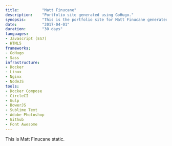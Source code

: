 ```yaml
---
title: 			"Matt Finucane"
description:	"Portfolio site generated using GoHugo."
synopsis:		"This is the portfolio site for Matt Finucane generated using the GoHugo static site generator."
date:			"2017-04-01"
duration:		"30 days"
languages: 		
- Javascript (ES7)
- HTML5
frameworks:
- GoHugo
- Sass
infrastructure: 
- Docker
- Linux
- Nginx
- NodeJS
tools:
- Docker Compose
- CircleCI
- Gulp
- BowerJS
- Sublime Text
- Adobe Photoshop
- Github
- Font Awesome
---
```


This is Matt Finucane static.